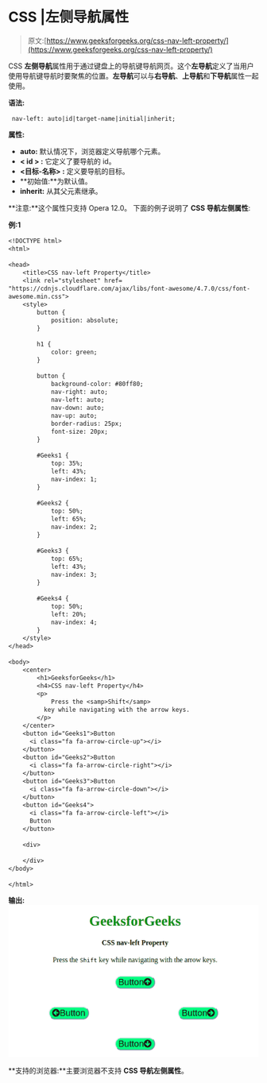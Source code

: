 # CSS |左侧导航属性

> 原文:[https://www.geeksforgeeks.org/css-nav-left-property/](https://www.geeksforgeeks.org/css-nav-left-property/)

CSS **左侧导航**属性用于通过键盘上的导航键导航网页。这个**左导航**定义了当用户使用导航键导航时要聚焦的位置。**左导航**可以与**右导航**、**上导航**和**下导航**属性一起使用。

**语法:**

```
 nav-left: auto|id|target-name|initial|inherit;
```

**属性:**

*   **auto:** 默认情况下，浏览器定义导航哪个元素。
*   **< id > :** 它定义了要导航的 id。
*   **<目标-名称> :** 定义要导航的目标。
*   **初始值:**为默认值。
*   **inherit:** 从其父元素继承。

**注意:**这个属性只支持 Opera 12.0。
下面的例子说明了 **CSS 导航左侧属性**:

**例:1**

```
<!DOCTYPE html>
<html>

<head>
    <title>CSS nav-left Property</title>
    <link rel="stylesheet" href=
"https://cdnjs.cloudflare.com/ajax/libs/font-awesome/4.7.0/css/font-awesome.min.css">
    <style>
        button {
            position: absolute;
        }

        h1 {
            color: green;
        }

        button {
            background-color: #80ff80;
            nav-right: auto;
            nav-left: auto;
            nav-down: auto;
            nav-up: auto;
            border-radius: 25px;
            font-size: 20px;
        }

        #Geeks1 {
            top: 35%;
            left: 43%;
            nav-index: 1;
        }

        #Geeks2 {
            top: 50%;
            left: 65%;
            nav-index: 2;
        }

        #Geeks3 {
            top: 65%;
            left: 43%;
            nav-index: 3;
        }

        #Geeks4 {
            top: 50%;
            left: 20%;
            nav-index: 4;
        }
    </style>
</head>

<body>
    <center>
        <h1>GeeksforGeeks</h1>
        <h4>CSS nav-left Property</h4>
        <p>
            Press the <samp>Shift</samp> 
          key while navigating with the arrow keys.
        </p>
    </center>
    <button id="Geeks1">Button
      <i class="fa fa-arrow-circle-up"></i>
    </button>
    <button id="Geeks2">Button
      <i class="fa fa-arrow-circle-right"></i>
    </button>
    <button id="Geeks3">Button
      <i class="fa fa-arrow-circle-down"></i>
    </button>
    <button id="Geeks4">
      <i class="fa fa-arrow-circle-left"></i>
      Button
    </button>

    <div>

    </div>
</body>

</html>
```

**输出:**
![](img/0861b7be332ce7e648d583f7a295d073.png)

**支持的浏览器:**主要浏览器不支持 **CSS 导航左侧属性**。